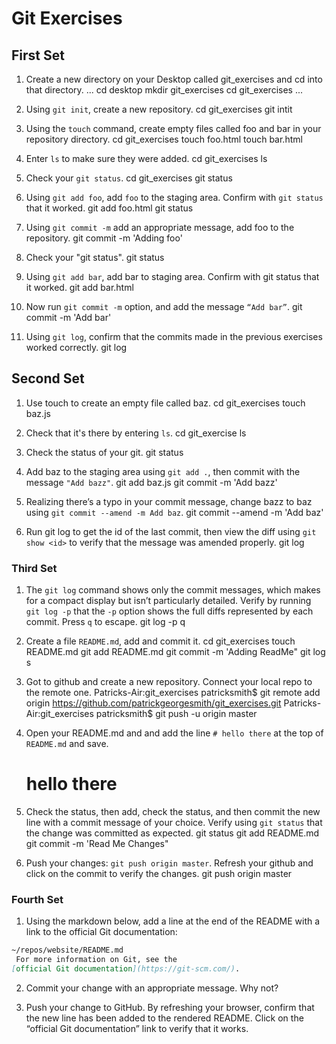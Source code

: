 # Git Exercises

## First Set
1. Create a new directory on your Desktop called git_exercises and cd into that directory.
    ...
   cd desktop
   mkdir git_exercises
   cd git_exercises
   ...

   
2. Using `git init`, create a new repository.
   cd git_exercises
   git intit
3. Using the `touch` command, create empty files called foo and bar in your repository directory.
    cd git_exercises
    touch foo.html
    touch bar.html

4. Enter `ls` to make sure they were added.
    cd git_exercises
    ls

5. Check your `git status`.
    cd git_exercises
    git status

6. Using `git add foo`, add `foo` to the staging area. Confirm with `git status` that it worked.
    git add foo.html
    git status

7. Using `git commit -m` add an appropriate message, add foo to the repository.
   git commit -m 'Adding foo'

8. Check your "git status".
    git status

9. Using `git add bar`, add bar to staging area. Confirm with git status that it worked.
    git add bar.html

10. Now run `git commit -m` option, and add the message `“Add bar”`.
    git commit -m 'Add bar'

11. Using `git log`, confirm that the commits made in the previous exercises worked correctly.
    git log

## Second Set

1. Use touch to create an empty file called baz.
    cd git_exercises
    touch baz.js

2. Check that it's there by entering `ls`.
    cd git_exercise
    ls

3. Check the status of your git. 
    git status

4. Add baz to the staging area using `git add .`, then commit with the message `"Add bazz"`.
    git add baz.js
    git commit -m 'Add bazz'

5. Realizing there’s a typo in your commit message, change bazz to baz using `git commit --amend -m Add baz`.
    git commit --amend -m 'Add baz'


6. Run git log to get the id of the last commit, then view the diff using `git show <id>` to verify that the message was amended properly.
  git log 

### Third Set

1. The `git log` command shows only the commit messages, which makes for a compact display but isn’t particularly detailed. Verify by running `git log -p` that the `-p` option shows the full diffs represented by each commit. Press `q` to escape.
    git log -p
    q
2. Create a file `README.md`, add and commit it.
    cd git_exercises
    touch README.md
    git add README.md 
    git commit -m 'Adding ReadMe"
    git log
s
3. Got to github and create a new repository. Connect your local repo to the remote one.
    Patricks-Air:git_exercises patricksmith$ git remote add origin https://github.com/patrickgeorgesmith/git_exercises.git
    Patricks-Air:git_exercises patricksmith$ git push -u origin master


4. Open your README.md and and add the line `# hello there` at the top of `README.md` and save.
    # hello there
    
5. Check the status, then add, check the status, and then commit the new line with a commit message of your choice. Verify using `git status` that the change was committed as expected.
    git status
    git add README.md
    git commit -m 'Read Me Changes"


6. Push your changes: `git push origin master`. Refresh your github and click on the commit to verify the changes.
    git push origin master

### Fourth Set

1. Using the markdown below, add a line at the end of the README with a link to the official Git documentation:

```markdown
~/repos/website/README.md
 For more information on Git, see the
[official Git documentation](https://git-scm.com/).
```

2. Commit your change with an appropriate message. Why not?

3. Push your change to GitHub. By refreshing your browser, confirm that the new line has been added to the rendered README. Click on the “official Git documentation” link to verify that it works.

